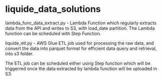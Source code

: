 # liquide_data_solutions

lambda_func_data_extract.py - Lambda Function which regularly extracts data from the API and writes to S3, with load_date partition. The Lambda function can be scheduled with Step Function.

liquide_etl.py - AWS Glue ETL job used for processing the raw data, and convert the data into parquet format for efficient data query and retrieval, into s3 folder.

The ETL job can be scheduled either using Step function which will be triggerred once the data extracted by lambda function will be uploaded in S3.
